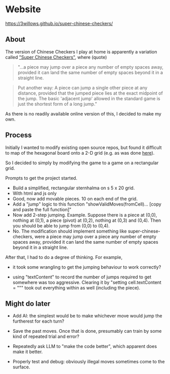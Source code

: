 # Website

https://3willows.github.io/super-chinese-checkers/

## About

The version of Chinese Checkers I play at home is apparently a variation called ["Super Chinese Checkers"](https://www.mastersofgames.com/rules/chinese-checkers-rules.htm), where (quote)

> "...a piece may jump over a piece any number of empty spaces away, provided it can land the same number of empty spaces beyond it in a straight line.

> Put another way: A piece can jump a single other piece at any distance, provided that the jumped piece lies at the exact midpoint of the jump. The basic 'adjacent jump' allowed in the standard game is just the shortest form of a long jump."

As there is no readily available online version of this, I decided to make my own.

## Process

Initially I wanted to modify existing open source repos, but found it difficult to map of the hexagonal board onto a 2-D grid (e.g. as was done [here](https://forgitaboutit.github.io/sternhalma-aka-chinese-checkers/)).

So I decided to simply by modifying the game to a game on a rectangular grid.

Prompts to get the project started.

- Build a simplified, rectangular sternhalma on s 5 x 20 grid.
- With html and js only
- Good, now add movable pieces. 10 on each end of the grid.
- Add a "jump" logic to this function "showValidMoves(fromCell)... [copy and paste the full function]"
- Now add 2-step jumping. Example. Suppose there is a piece at (0,0), nothing at (0,1), a piece (pivot) at (0,2), nothing at (0,3) and (0,4). Then you should be able to jump from (0,0) to (0,4).
- No. The modification should implement something like super-chinese-checkers, were a piece may jump over a piece any number of empty spaces away, provided it can land the same number of empty spaces beyond it in a straight line.

After that, I had to do a degree of thinking.  For example, 

- it took some wrangling to get the jumping behaviour to work correctly?

- using "textContent" to record the number of jumps required to get somewhere was too aggressive.  Clearing it by "setting cell.textContent = """ took out everything within as well (including the piece).

## Might do later

- Add AI: the simplest would be to make whichever move would jump the furtherest for each turn?

- Save the past moves.  Once that is done, presumably can train by some kind of repeated trial and error?

- Repeatedly ask LLM to "make the code better", which apparent does make it better.

- Properly test and debug: obviously illegal moves sometimes come to the surface.